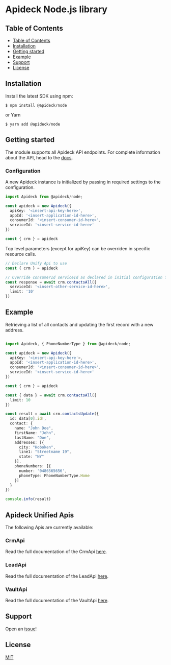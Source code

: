 # Apideck Node.js library

## Table of Contents

- [Table of Contents](#table-of-contents)
- [Installation](#installation)
- [Getting started](#getting-started)
- [Example](#example)
- [Support](#support)
- [License](#license)

## Installation

Install the latest SDK using npm:

```console
$ npm install @apideck/node
```

or Yarn

```console
$ yarn add @apideck/node
```

## Getting started

The module supports all Apideck API endpoints. For complete information about the API, head
to the [docs][2].


### Configuration

A new Apideck instance is initialized by passing in required settings to the configuration.

```typescript
import Apideck from @apideck/node;

const apideck = new Apideck({
  apiKey: '<insert-api-key-here>',
  appId: '<insert-application-id-here>',
  consumerId: '<insert-consumer-id-here>',
  serviceId: '<insert-service-id-here>'
})

const { crm } = apideck

```

Top level parameters (except for apiKey) can be overriden in specific resource calls.

```typescript
// Declare Unify Api to use
const { crm } = apideck

// Override consumerId serviceId as declared in initial configuration for this operation.
const response = await crm.contactsAll({
  serviceId: '<insert-other-service-id-here>',
  limit: '10'
})
```

## Example

Retrieving a list of all contacts and updating the first record with a new address.

```typescript

import Apideck, { PhoneNumberType } from @apideck/node;

const apideck = new Apideck({
  apiKey: '<insert-api-key-here'>,
  appId: '<insert-application-id-here>',
  consumerId: '<insert-consumer-id-here>',
  serviceId: '<insert-service-id-here>'
})

const { crm } = apideck

const { data } = await crm.contactsAll({
  limit: 10
})

const result = await crm.contactsUpdate({
  id: data[0].id!,
  contact: {
    name: "John Doe",
    firstName: "John",
    lastName: "Doe",
    addresses: [{
      city: "Hoboken",
      line1: "Streetname 19",
      state: "NY"
    }],
    phoneNumbers: [{
      number: '0486565656',
      phoneType: PhoneNumberType.Home
    }]
  }
})

console.info(result)
```

<a name="documentation-for-api-endpoints"></a>
## Apideck Unified Apis

The following Apis are currently available:

### CrmApi

Read the full documentation of the CrmApi [here](./src/gen/docs/apis/CrmApi.md).

### LeadApi

Read the full documentation of the LeadApi [here](./src/gen/docs/apis/LeadApi.md).

### VaultApi

Read the full documentation of the VaultApi [here](./src/gen/docs/apis/VaultApi.md).



## Support

Open an [issue][3]!

## License

[MIT][4]

[1]: https://apideck.com
[2]: https://developers.apideck.com/
[3]: https://github.com/apideck-libraries/node-sdk/issues/new
[4]: https://github.com/apideck-libraries/node-sdk/blob/master/LICENSE
